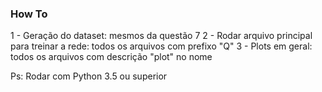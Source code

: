 ### How To 
1 - Geração do dataset: mesmos da questão 7
2 - Rodar arquivo principal para treinar a rede: todos os arquivos com prefixo "Q"
3 - Plots em geral: todos os arquivos com descrição "plot" no nome

Ps: Rodar com Python 3.5 ou superior 
